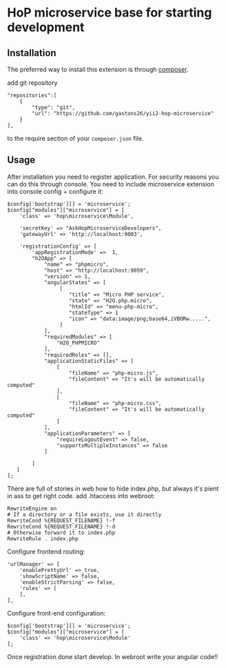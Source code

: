 HoP microservice base for starting development
==============================================

Installation
------------

The preferred way to install this extension is through [composer](http://getcomposer.org/download/).

add git repository

```
"repositories":[
    {
        "type": "git",
        "url": "https://github.com/gastons26/yii2-hop-microservice"
    }
],
```


to the require section of your `composer.json` file.


Usage
-----

After installation you need to register application. For security reasons you can do this through console.
You need to include microservice extension into console config + configure it:

```
$config['bootstrap'][] = 'microservice';
$config["modules"]["microservice"] = [
    'class' => 'hop\microservice\Module',

    'secretKey' => "AskHopMicroserviceDevelopers",
    'gatewayUrl' => 'http://localhost:9003',

    'registrationConfig' => [
        'appRegistrationMode' =>  1,
        "h2OApp" => [
            "name" => "phpmicro",
            "host" => "http://localhost:9059",
            "version" => 1,
            "angularStates" => [
                 [
                    "title" => "Micro PHP service",
                    "state" => "H2O.php.micro",
                    "htmlId" => "menu-php-micro",
                    "stateType" => 1
                    "icon" => "data:image/png;base64,iVBORw.....",
                 ]
            ],
            "requiredModules" => [
                "H2O_PHPMICRO"
            ],
            "requiredRoles" => [],
            "applicationStaticFiles" => [
                [
                    "fileName" => "php-micro.js",
                    "fileContent" => "It's will be automatically computed"
                ],
                [
                    "fileName" => "php-micro.css",
                    "fileContent" => "It's will be automatically computed"
                ]
            ],
            "applicationParameters" => [
                "requireLogoutEvent" => false,
                "supportsMultipleInstances" => false
            ]

        ]
   ]
];
```

There are full of stories in web how to hide index.php, but always it's pient in ass to get right code.
add .htaccess into webroot:
```
RewriteEngine on
# If a directory or a file exists, use it directly
RewriteCond %{REQUEST_FILENAME} !-f
RewriteCond %{REQUEST_FILENAME} !-d
# Otherwise forward it to index.php
RewriteRule . index.php
```

Configure frontend routing:
```
'urlManager' => [
    'enablePrettyUrl' => true,
    'showScriptName' => false,
    'enableStrictParsing' => false,
    'rules' => [
    ],
],
```

Configure front-end configuration:
```
$config['bootstrap'][] = 'microservice';
$config["modules"]["microservice"] = [
    'class' => 'hop\microservice\Module'
];
```

Once registration done start develop. In webroot write your angular code!!
